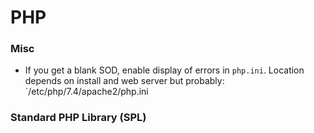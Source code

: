 # PHP
### Misc
- If you get a blank SOD, enable display of errors in `php.ini`. Location depends on install and web server but probably: `/etc/php/7.4/apache2/php.ini

### Standard PHP Library (SPL)

